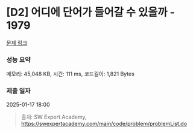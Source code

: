 # [D2] 어디에 단어가 들어갈 수 있을까 - 1979 

[문제 링크](https://swexpertacademy.com/main/code/problem/problemDetail.do?contestProbId=AV5PuPq6AaQDFAUq) 

### 성능 요약

메모리: 45,048 KB, 시간: 111 ms, 코드길이: 1,821 Bytes

### 제출 일자

2025-01-17 18:00



> 출처: SW Expert Academy, https://swexpertacademy.com/main/code/problem/problemList.do
